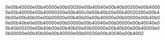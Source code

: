 0e00b40000e00b40000e00b00030e00b40040e00b40b00200e00b40000e00b40000e00b40000200e00b400c0e00b40b20e00b40020200e00b40b00e00b40b00e00b00000e00b40b00e00b40000e00b00000e00b40b00e00b40be0e00b40000e00b00000e00b40040e00b00000e00b40040e00b40b00200e00b40b00e00b40b00e00b00000e00b40b00e00b40000e00b00000e00b40b00e00b40000e00b00030e00b40040e00b4002
